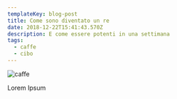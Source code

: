 ```yaml
---
templateKey: blog-post
title: Come sono diventato un re
date: 2018-12-22T15:41:43.570Z
description: E come essere potenti in una settimana
tags:
  - caffe
  - cibo
---
```

![caffe](/img/chemex.jpg)

Lorem Ipsum

